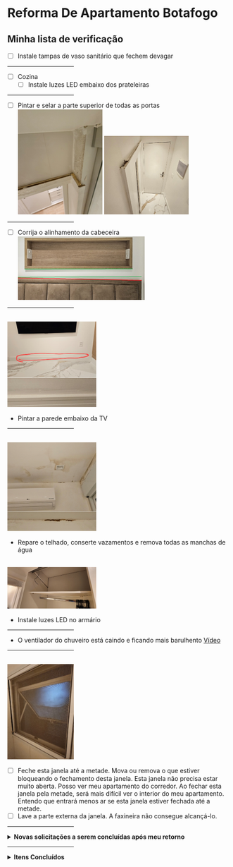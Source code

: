 # Reforma De Apartamento Botafogo

## Minha lista de verificação


- [ ] Instale tampas de vaso sanitário que fechem devagar

<hr width="30%">

- [ ] Cozina
  - [ ] Instale luzes LED embaixo dos prateleiras

<hr width="30%">

- [ ] Pintar e selar a parte superior de todas as portas
  <br><img src=fotos/Screenshot_20231021_171039_Gallery.jpg height=40% width=40%>
      <img src=fotos/Screenshot_20231021_171051_Gallery.jpg height=40% width=40%>

<hr width="30%">

- [ ] Corrija o alinhamento da cabeceira
<br><img src=fotos/Correct_Headboard_alignment.jpg height=60% width=60%>

<hr width="30%">

<br><img src=fotos/IMG_20231024_113100.jpg height=40% width=40%><br>
- Pintar a parede embaixo da TV

<hr width="30%">

<br><img src=fotos/IMG_20231023_053952.jpg height=40% width=40%><br>
- Repare o telhado, conserte vazamentos e remova todas as manchas de água

<br><img src=fotos/20231024_153802.jpg height=40% width=40%>
- Instale luzes LED no armário

<hr width="30%">

- O ventilador do chuveiro está caindo e ficando mais barulhento
<a href="fotos/20231024_193611.mp4">Vídeo</a>

<hr width="30%">

<br><img src=fotos/CloseWindow.jpg height=30% width=30%><br>
- [ ] Feche esta janela até a metade. Mova ou remova o que estiver bloqueando o fechamento desta janela. Esta janela não precisa estar muito aberta. Posso ver meu apartamento do corredor. Ao fechar esta janela pela metade, será mais difícil ver o interior do meu apartamento. Entendo que entrará menos ar se esta janela estiver fechada até a metade.
- [ ] Lave a parte externa da janela. A faxineira não consegue alcançá-lo.

<hr width="30%">

<details>
  <summary><b>Novas solicitações a serem concluídas após meu retorno</summary></b></summary><br>

- [ ] Conclua o espaço atrás da grade no espaço de rastejamento, incluindo a instalação do terceiro plugue dos EUA dentro

</details>

<hr width="30%">

<details>
  <summary><b>Itens Concluídos</b></summary><br>

- [x] Marceneiro
  - [x] Corrija a oscilação na mesa de trabalho personalizada
  - [x] Porta da Frente
    - [x] Corrigir imperfeições
    - [x] Verniz entre madeira ripada
  - [x] Cria uma mesa de centro personalizada
  <br><img src=fotos/IMG_20231127_234654.jpg height=30% width=30%>
</details>
